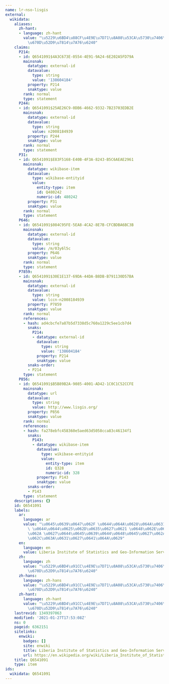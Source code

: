 ```yaml
---
name: lr-nso-lisgis
external:
  wikidata:
    aliases:
      zh-hant:
      - language: zh-hant
        value: "\u5229\u6BD4\u88CF\u4E9E\u7D71\u8A08\u53CA\u5730\u7406\u4FE1\u606F\
          \u670D\u52D9\u7814\u7A76\u6240"
    claims:
      P214:
      - id: Q6541091$4A3C673E-0554-4E91-9A24-6E202A5FD79A
        mainsnak:
          datatype: external-id
          datavalue:
            type: string
            value: '138604184'
          property: P214
          snaktype: value
        rank: normal
        type: statement
      P244:
      - id: Q6541091$25AE26C9-0DB6-4662-9332-7B23703EDB2E
        mainsnak:
          datatype: external-id
          datavalue:
            type: string
            value: n2008184939
          property: P244
          snaktype: value
        rank: normal
        type: statement
      P31:
      - id: Q6541091$E83F5168-E40B-4F3A-8243-B5C6AEAE2961
        mainsnak:
          datatype: wikibase-item
          datavalue:
            type: wikibase-entityid
            value:
              entity-type: item
              id: Q480242
              numeric-id: 480242
          property: P31
          snaktype: value
        rank: normal
        type: statement
      P646:
      - id: Q6541091$084C95FE-5EA8-4CA2-8E7B-CFCBDBA6BC3B
        mainsnak:
          datatype: external-id
          datavalue:
            type: string
            value: /m/03y6l5c
          property: P646
          snaktype: value
        rank: normal
        type: statement
      P7859:
      - id: Q6541091$30E1E137-69DA-44DA-B8DB-B791130D57BA
        mainsnak:
          datatype: external-id
          datavalue:
            type: string
            value: lccn-n2008184939
          property: P7859
          snaktype: value
        rank: normal
        references:
        - hash: ad4cbcfe7a87b5d7338d5c760a1229c5ee1cb7d4
          snaks:
            P214:
            - datatype: external-id
              datavalue:
                type: string
                value: '138604184'
              property: P214
              snaktype: value
          snaks-order:
          - P214
        type: statement
      P856:
      - id: Q6541091$B5B89B2A-9085-4001-AD42-1C0C1C52CCFE
        mainsnak:
          datatype: url
          datavalue:
            type: string
            value: http://www.lisgis.org/
          property: P856
          snaktype: value
        rank: normal
        references:
        - hash: fa278ebfc458360e5aed63d5058cca83c46134f1
          snaks:
            P143:
            - datatype: wikibase-item
              datavalue:
                type: wikibase-entityid
                value:
                  entity-type: item
                  id: Q328
                  numeric-id: 328
              property: P143
              snaktype: value
          snaks-order:
          - P143
        type: statement
    descriptions: {}
    id: Q6541091
    labels:
      ar:
        language: ar
        value: "\u0645\u0639\u0647\u062F \u0644\u064A\u0628\u064A\u0631\u064A\u0627\
          \ \u0644\u0644\u0625\u062D\u0635\u0627\u0621 \u0648\u062E\u062F\u0645\u0627\
          \u062A \u0627\u0644\u0645\u0639\u0644\u0648\u0645\u0627\u062A \u0627\u0644\
          \u062C\u063A\u0631\u0627\u0641\u064A\u0629"
      en:
        language: en
        value: Liberia Institute of Statistics and Geo-Information Services
      zh:
        language: zh
        value: "\u5229\u6BD4\u91CC\u4E9E\u7D71\u8A08\u53CA\u5730\u7406\u4FE1\u606F\
          \u670D\u52D9\u7814\u7A76\u6240"
      zh-hans:
        language: zh-hans
        value: "\u5229\u6BD4\u91CC\u4E9E\u7D71\u8A08\u53CA\u5730\u7406\u4FE1\u606F\
          \u670D\u52D9\u7814\u7A76\u6240"
      zh-hant:
        language: zh-hant
        value: "\u5229\u6BD4\u91CC\u4E9E\u7D71\u8A08\u53CA\u5730\u7406\u8CC7\u8A0A\
          \u670D\u52D9\u7814\u7A76\u6240"
    lastrevid: 1349397063
    modified: '2021-01-27T17:53:08Z'
    ns: 0
    pageid: 6362151
    sitelinks:
      enwiki:
        badges: []
        site: enwiki
        title: Liberia Institute of Statistics and Geo-Information Services
        url: https://en.wikipedia.org/wiki/Liberia_Institute_of_Statistics_and_Geo-Information_Services
    title: Q6541091
    type: item
ids:
  wikidata: Q6541091
---
```

